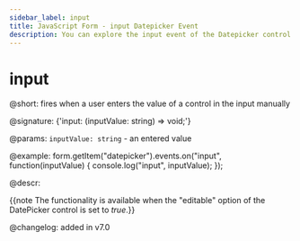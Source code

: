 ```yaml
---
sidebar_label: input
title: JavaScript Form - input Datepicker Event 
description: You can explore the input event of the Datepicker control of Form in the documentation of the DHTMLX JavaScript UI library. Browse developer guides and API reference, try out code examples and live demos, and download a free 30-day evaluation version of DHTMLX Suite 7.
---
```


# input

@short: fires when a user enters the value of a control in the input manually

@signature: {'input: (inputValue: string) => void;'}

@params:
`inputValue: string` - an entered value

@example:
form.getItem("datepicker").events.on("input", function(inputValue) {
    console.log("input", inputValue);
});

@descr:

{{note The functionality is available when the "editable" option of the DatePicker control is set to *true*.}}

@changelog: added in v7.0
